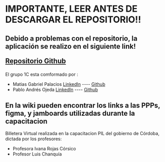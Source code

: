 <h1> IMPORTANTE, LEER ANTES DE DESCARGAR EL REPOSITORIO!! </h1>
  
  <h2> Debido a problemas con el repositorio, la aplicación se realizo en el siguiente link! 
  
  
  
   <a href="https://github.com/MatGP20/PilMoney1C">Repositorio Github</a>
  </h2>
  
   <p> El grupo 1C esta comformado por :
  <ul>  
    <li> Matias Gabriel Palacios   <a href="https://www.linkedin.com/in/matiasgpalacio/">LinkedIn</a> ----  <a href="https://github.com/MatGP20"> Github</a> </li>
    <li> Pablo Andrés Ojeda   <a href="https://www.linkedin.com/in/pabloaojeda/">LinkedIn</a>  ---- <a href="https://github.com/pabloaojeda"> Github</a> </li>
  </ul>
</p>

  
  
  
  <h2> En la wiki pueden encontrar los links a las PPPs, figma, y jamboards utilizadas durante la capacitacion </h2>
  
  
  <p> Billetera Virtual realizada en la capacitacion PIL del gobierno de Córdoba, dictada por los profesores:
  <ul>  
    <li> Profesora Ivana Rojas Córsico </li>
    <li> Profesor Luis Chanquía </li>
  </ul>
</p>


